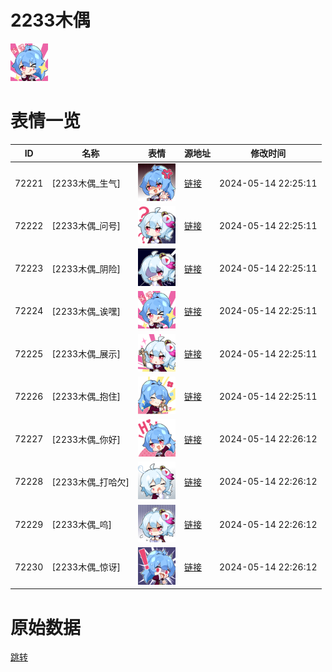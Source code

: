 # 2233木偶

<img src="./cover.png" height="60" alt="cover" />

# 表情一览

|ID|名称|表情|源地址|修改时间|
|----|----|----|----|----|
|72221|[2233木偶_生气]|<img src="./pic/072221_%5B2233木偶_生气%5D.png" height="60" alt="生气"/>|[链接](https://i0.hdslb.com/bfs/emote/df2577f0b8789f578870bced646b81c1dc759735.png)|2024-05-14 22:25:11|
|72222|[2233木偶_问号]|<img src="./pic/072222_%5B2233木偶_问号%5D.png" height="60" alt="问号"/>|[链接](https://i0.hdslb.com/bfs/emote/1702825b87eb8ef93c202921163106dac79040db.png)|2024-05-14 22:25:11|
|72223|[2233木偶_阴险]|<img src="./pic/072223_%5B2233木偶_阴险%5D.png" height="60" alt="阴险"/>|[链接](https://i0.hdslb.com/bfs/emote/c1c29f666f5faf3940de1e431bdbbe276406a88f.png)|2024-05-14 22:25:11|
|72224|[2233木偶_诶嘿]|<img src="./pic/072224_%5B2233木偶_诶嘿%5D.png" height="60" alt="诶嘿"/>|[链接](https://i0.hdslb.com/bfs/emote/b44f017a23440169646991282c6274527cfde3bf.png)|2024-05-14 22:25:11|
|72225|[2233木偶_展示]|<img src="./pic/072225_%5B2233木偶_展示%5D.png" height="60" alt="展示"/>|[链接](https://i0.hdslb.com/bfs/emote/3df41927152f0969d955190e42a7de639f768af5.png)|2024-05-14 22:25:11|
|72226|[2233木偶_抱住]|<img src="./pic/072226_%5B2233木偶_抱住%5D.png" height="60" alt="抱住"/>|[链接](https://i0.hdslb.com/bfs/emote/42fdbc554afbad54de06be176d4de32e07ddccea.png)|2024-05-14 22:25:11|
|72227|[2233木偶_你好]|<img src="./pic/072227_%5B2233木偶_你好%5D.png" height="60" alt="你好"/>|[链接](https://i0.hdslb.com/bfs/emote/ea3d5cbd7f6a31f66901cc977b054d2e94269d76.png)|2024-05-14 22:26:12|
|72228|[2233木偶_打哈欠]|<img src="./pic/072228_%5B2233木偶_打哈欠%5D.png" height="60" alt="打哈欠"/>|[链接](https://i0.hdslb.com/bfs/emote/b8a3a98211f4d79142a0d287193aa6f6188db77b.png)|2024-05-14 22:26:12|
|72229|[2233木偶_呜]|<img src="./pic/072229_%5B2233木偶_呜%5D.png" height="60" alt="呜"/>|[链接](https://i0.hdslb.com/bfs/emote/227d7784cdc24bca964233808cab1d560872df7e.png)|2024-05-14 22:26:12|
|72230|[2233木偶_惊讶]|<img src="./pic/072230_%5B2233木偶_惊讶%5D.png" height="60" alt="惊讶"/>|[链接](https://i0.hdslb.com/bfs/emote/82cbd6708b8023f6836fdee18679fddfae997939.png)|2024-05-14 22:26:12|

# 原始数据

[跳转](./raw.json)

